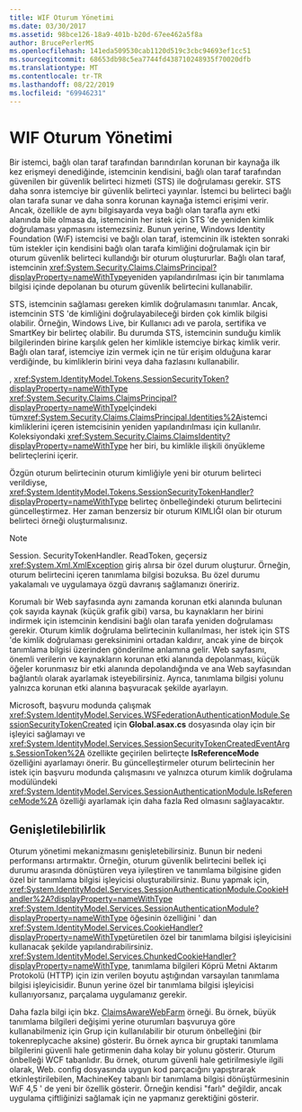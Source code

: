 ```yaml
---
title: WIF Oturum Yönetimi
ms.date: 03/30/2017
ms.assetid: 98bce126-18a9-401b-b20d-67ee462a5f8a
author: BrucePerlerMS
ms.openlocfilehash: 141eda509530cab1120d519c3cbc94693ef1cc51
ms.sourcegitcommit: 68653db98c5ea7744fd438710248935f70020dfb
ms.translationtype: MT
ms.contentlocale: tr-TR
ms.lasthandoff: 08/22/2019
ms.locfileid: "69946231"
---
```

# <a name="wif-session-management"></a>WIF Oturum Yönetimi
Bir istemci, bağlı olan taraf tarafından barındırılan korunan bir kaynağa ilk kez erişmeyi denediğinde, istemcinin kendisini, bağlı olan taraf tarafından güvenilen bir güvenlik belirteci hizmeti (STS) ile doğrulaması gerekir. STS daha sonra istemciye bir güvenlik belirteci yayınlar. İstemci bu belirteci bağlı olan tarafa sunar ve daha sonra korunan kaynağa istemci erişimi verir. Ancak, özellikle de aynı bilgisayarda veya bağlı olan tarafla aynı etki alanında bile olmasa da, istemcinin her istek için STS 'de yeniden kimlik doğrulaması yapmasını istemezsiniz. Bunun yerine, Windows Identity Foundation (WıF) istemcisi ve bağlı olan taraf, istemcinin ilk istekten sonraki tüm istekler için kendisini bağlı olan tarafa kimliğini doğrulamak için bir oturum güvenlik belirteci kullandığı bir oturum oluştururlar. Bağlı olan taraf, istemcinin <xref:System.Security.Claims.ClaimsPrincipal?displayProperty=nameWithType>yeniden yapılandırılması için bir tanımlama bilgisi içinde depolanan bu oturum güvenlik belirtecini kullanabilir.  
  
 STS, istemcinin sağlaması gereken kimlik doğrulamasını tanımlar. Ancak, istemcinin STS 'de kimliğini doğrulayabileceği birden çok kimlik bilgisi olabilir. Örneğin, Windows Live, bir Kullanıcı adı ve parola, sertifika ve SmartKey bir belirteç olabilir. Bu durumda STS, istemcinin sunduğu kimlik bilgilerinden birine karşılık gelen her kimlikle istemciye birkaç kimlik verir. Bağlı olan taraf, istemciye izin vermek için ne tür erişim olduğuna karar verdiğinde, bu kimliklerin birini veya daha fazlasını kullanabilir.  
  
 , <xref:System.IdentityModel.Tokens.SessionSecurityToken?displayProperty=nameWithType> <xref:System.Security.Claims.ClaimsPrincipal?displayProperty=nameWithType>İçindeki tüm<xref:System.Security.Claims.ClaimsPrincipal.Identities%2A>istemci kimliklerini içeren istemcisinin yeniden yapılandırılması için kullanılır. Koleksiyondaki <xref:System.Security.Claims.ClaimsIdentity?displayProperty=nameWithType> her biri, bu kimlikle ilişkili önyükleme belirteçlerini içerir.  
  
 Özgün oturum belirtecinin oturum kimliğiyle yeni bir oturum belirteci verildiyse, <xref:System.IdentityModel.Tokens.SessionSecurityTokenHandler?displayProperty=nameWithType> belirteç önbelleğindeki oturum belirtecini güncelleştirmez. Her zaman benzersiz bir oturum KIMLIĞI olan bir oturum belirteci örneği oluşturmalısınız.  
  
> [!NOTE]
> Session. SecurityTokenHandler. ReadToken, geçersiz <xref:System.Xml.XmlException> giriş alırsa bir özel durum oluşturur. Örneğin, oturum belirtecini içeren tanımlama bilgisi bozuksa. Bu özel durumu yakalamalı ve uygulamaya özgü davranış sağlamanızı öneririz.  
  
 Korumalı bir Web sayfasında aynı zamanda korunan etki alanında bulunan çok sayıda kaynak (küçük grafik gibi) varsa, bu kaynakların her birini indirmek için istemcinin kendisini bağlı olan tarafa yeniden doğrulaması gerekir. Oturum kimlik doğrulama belirtecinin kullanılması, her istek için STS 'de kimlik doğrulaması gereksinimini ortadan kaldırır, ancak yine de birçok tanımlama bilgisi üzerinden gönderilme anlamına gelir. Web sayfasını, önemli verilerin ve kaynakların korunan etki alanında depolanması, küçük öğeler korunmasız bir etki alanında depolandığında ve ana Web sayfasından bağlantılı olarak ayarlamak isteyebilirsiniz. Ayrıca, tanımlama bilgisi yolunu yalnızca korunan etki alanına başvuracak şekilde ayarlayın.  
  
 Microsoft, başvuru modunda çalışmak <xref:System.IdentityModel.Services.WSFederationAuthenticationModule.SessionSecurityTokenCreated> için **Global.asax.cs** dosyasında olay için bir işleyici sağlamayı ve <xref:System.IdentityModel.Services.SessionSecurityTokenCreatedEventArgs.SessionToken%2A> özellikte geçirilen belirteçte **IsReferenceMode** özelliğini ayarlamayı önerir. Bu güncelleştirmeler oturum belirtecinin her istek için başvuru modunda çalışmasını ve yalnızca oturum kimlik doğrulama modülündeki <xref:System.IdentityModel.Services.SessionAuthenticationModule.IsReferenceMode%2A> özelliği ayarlamak için daha fazla Red olmasını sağlayacaktır.  
  
## <a name="extensibility"></a>Genişletilebilirlik  
 Oturum yönetimi mekanizmasını genişletebilirsiniz. Bunun bir nedeni performansı artırmaktır. Örneğin, oturum güvenlik belirtecini bellek içi durumu arasında dönüştüren veya iyileştiren ve tanımlama bilgisine giden özel bir tanımlama bilgisi işleyicisi oluşturabilirsiniz. Bunu yapmak için, <xref:System.IdentityModel.Services.SessionAuthenticationModule.CookieHandler%2A?displayProperty=nameWithType> <xref:System.IdentityModel.Services.SessionAuthenticationModule?displayProperty=nameWithType> öğesinin özelliğini ' dan <xref:System.IdentityModel.Services.CookieHandler?displayProperty=nameWithType>türetilen özel bir tanımlama bilgisi işleyicisini kullanacak şekilde yapılandırabilirsiniz. <xref:System.IdentityModel.Services.ChunkedCookieHandler?displayProperty=nameWithType>, tanımlama bilgileri Köprü Metni Aktarım Protokolü (HTTP) için izin verilen boyutu aştığından varsayılan tanımlama bilgisi işleyicisidir. Bunun yerine özel bir tanımlama bilgisi işleyicisi kullanıyorsanız, parçalama uygulamanız gerekir.  
  
 Daha fazla bilgi için bkz. [ClaimsAwareWebFarm](https://go.microsoft.com/fwlink/?LinkID=248408) örneği. Bu örnek, büyük tanımlama bilgileri değişimi yerine oturumları başvuruya göre kullanabilmeniz için Grup için kullanılabilir bir oturum önbelleğini (bir tokenreplycache aksine) gösterir. Bu örnek ayrıca bir gruptaki tanımlama bilgilerini güvenli hale getirmenin daha kolay bir yolunu gösterir. Oturum önbelleği WCF tabanlıdır. Bu örnek, oturum güvenli hale getirilmesiyle ilgili olarak, Web. config dosyasında uygun kod parçacığını yapıştırarak etkinleştirilebilen, MachineKey tabanlı bir tanımlama bilgisi dönüştürmesinin WıF 4,5 ' de yeni bir özellik gösterir. Örneğin kendisi "farlı" değildir, ancak uygulama çiftliğinizi sağlamak için ne yapmanız gerektiğini gösterir.
